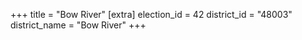 +++
title = "Bow River"
[extra]
election_id = 42
district_id = "48003"
district_name = "Bow River"
+++
